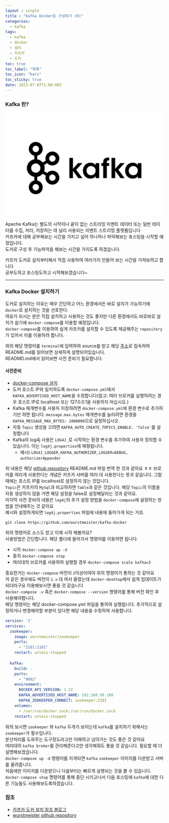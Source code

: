 ```yaml
---
layout : single
title : "Kafka Docker로 구성하기 (0)"
categories:
  - kafka
tags:
  - kafka
  - docker
  - 설치
  - 카프카
  - 도커
toc: true
toc_label: "목록"
toc_icon: "bars"
toc_sticky: true
date: 2023-07-07T1:00:00Z
---
```


### Kafka 란?

![img.png](/assets/images/2307/11-1.png)

Apache Kafka는 별도의 시작이나 끝이 없는 스트리밍 이벤트 데이터 또는 일반 데이터를 수집, 처리, 저장하는 데 널리 사용되는 이벤트 스트리밍 플랫폼입니다   
카프카에 대해 공부해보는 시간을 가지고 싶어 하나하나 파악해보는 포스팅을 시작할 예정입니다.   
도커로 구성 후 기능파악을 해보는 시간을 가지도록 하겠습니다.   

카프카 도커로 설치부터해서 직접 사용하여 여러가지 만들어 보는 시간을 가져보려고 합니다   
공부도하고 포스팅도하고 시작해보겠습니다~

***

### Kafka Docker 설치하기
   
도커로 설치하는 이유는 매우 간단하고 어느 환경에서든 바로 설치가 가능하기에 `docker`로 설치하는 것을 선호한다.   
여유가 되시는 분은 직접 설치하고 사용하는 것도 좋지만 다른 환경에서도 바로바로 설치가 쉽기에 `docker-compose`를 이용할 예정입니다.   
`docker-compose`를 이용하여 쉽게 카프카를 설치할 수 있도록 제공해주는 `repository`가 있어서 이를 이용하려 합니다.

위의 해당 명령어를 `terminal`에 입력하여 source를 받고 해당 [주소](https://github.com/wurstmeister/kafka-docker)로 접속하여 README.md를 읽어보면 상세하게 설명되어있습니다.   
READMD.md에서 읽어보면 사전 준비가 필요합니다.

#### 사전준비 
- [docker-compose 설치](https://docs.docker.com/compose/install/)
- 도커 호스트 IP와 일치하도록 `docker-compose.yml`에서 `KAFKA_ADVERTISED_HOST_NAME`을 수정합니다(참고: 여러 브로커를 실행하려는 경우 호스트 IP로 localhost 또는 127.0.0.1을 사용하지 마십시오.) 
- Kafka 매개변수를 사용자 지정하려면 `docker-compose.yml`에 환경 변수로 추가하기만 하면 됩니다. `message.max.bytes` 매개변수를 늘리려면 환경을 `KAFKA_MESSAGE_MAX_BYTES: 2000000`으로 설정하십시오.
- 자동 `Topic` 생성을 끄려면 `KAFKA_AUTO_CREATE_TOPICS_ENABLE: 'false'`를 설정합니다
- Kafka의 log4j 사용은 `LOG4J_`로 시작하는 환경 변수를 추가하여 사용자 정의할 수 있습니다. 이는 `log4j.properties`에 매핑됩니다.
  - 예시) `LOG4J_LOGGER_KAFKA_AUTHORIZER_LOGGER=DEBUG, authorizerAppender`
   
위 내용은 해당 [github repository](https://github.com/wurstmeister/kafka-docker) README.md 파일 번역 한 것과 같아요 ㅎㅎ
브로커를 여러개 사용한다는 개념은 카프카 서버를 여러 대 사용한다는 뜻과 같습니다. 그럴때에는 호스트 IP를 localhost로 설정하지 않는 것입니다.   
`Topic`은 카프카의 `MySql`과 비교하자면 `Table`과 같은 것입니다. 해당 `Topic`의 이름을 자동 생성하지 않을 거면 해당 설정을 false로 설정해달라는 것과 같아요.   
마지막 사전 준비의 내용은 `log4j`의 추가 설정 방법을 `docker-compose`에 설정하는 방법을 안내해주는 것 같아요   
예시와 설정하게되면 `log4j.properties` 파일에 내용에 들어가게 되는 거죠. 

```
git clone https://github.com/wurstmeister/kafka-docker 
```

위의 명령어로 소스도 받고 이제 시작 해볼까요?   
사용방법은 간단합니다. 해당 폴더에 들어가서 명령어를 이용하면 됩니다.
- 시작 `docker-compose up -d`
- 중지 `docker-compose stop`
- 여러대의 브로커를 사용하여 실행할 경우 `docker-compose scale kafka=3`

중요한거는 `docker-compose` 버전이 `2`이상이여야 위의 명령어가 통하는 것 같아요   
저 같은 경우에도 버전이 `1.x` 대 여서 올렸는데 `docker-desktop`에서 쉽게 업데이트가 되더라구요 이용해보시면 좋을 것 같습니다   
`docker-compose -v` 혹은 `docker-compose --version` 명령어를 통해 버전 확인 후 사용해야합니다.   
해당 명령어는 해당 docker-compose.yml 파일을 통하여 실행됩니다. 추가적으로 설정하거나 변경해야할 부분이 있다면 해당 내용을 수정하여 사용합니다. 
```yaml
version: '2'
services:
  zookeeper:
    image: wurstmeister/zookeeper
    ports:
      - "2181:2181"
    restart: unless-stopped

  kafka:
    build: .
    ports:
      - "9092"
    environment:
      DOCKER_API_VERSION: 1.22
      KAFKA_ADVERTISED_HOST_NAME: 192.168.99.100
      KAFKA_ZOOKEEPER_CONNECT: zookeeper:2181
    volumes:
      - /var/run/docker.sock:/var/run/docker.sock
    restart: unless-stopped
```
위의 보시면 `zookeeper` 와 `kafka` 두개가 보이는데 `kafka`를 설치하기 위해서는 `zookeeper`가 필수입니다.   
분산처리를 도와주는 도구정도라고만 이해하고 넘어가는 것도 좋은 것 같아요   
여러대의 `kafka broker`를 관리해준다고만 생각해줘도 좋을 것 같습니다. 필요할 때 더 설명해보겠습니다.   
`docker-compose up -d` 명령어를 치게되면 `kafka` `zookeeper` 이미지를 다운받고 서버를 올려줍니다.   
처음에만 이미지를 다운받으니 다음부터는 빠르게 실행되는 것을 볼 수 있습니다. 
`docker-compose stop` 명령어를 통해 중단 시키고나서 다음 포스팅에 `kafka`에 대한 다른 기능들도 사용해보도록하겠습니다. 

### 참조 
- [카프카 도커 설치 참조 블로그](https://tommypagy.tistory.com/226) 
- [wurstmeister github repository](https://github.com/wurstmeister/kafka-docker) 